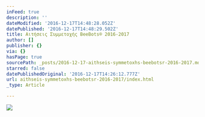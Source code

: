 ```yaml
---
inFeed: true
description: ''
dateModified: '2016-12-17T14:48:28.052Z'
datePublished: '2016-12-17T14:48:29.502Z'
title: Αιτήσεις Συμμετοχής ΒeeBots® 2016-2017
author: []
publisher: {}
via: {}
hasPage: true
sourcePath: _posts/2016-12-17-aithseis-symmetoxhs-beebotsr-2016-2017.md
starred: false
datePublishedOriginal: '2016-12-17T14:26:12.777Z'
url: aithseis-symmetoxhs-beebotsr-2016-2017/index.html
_type: Article

---
```

![](https://the-grid-user-content.s3-us-west-2.amazonaws.com/c972bbb2-8ed3-4385-b8d1-69f3243cc63f.png)